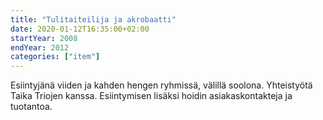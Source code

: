 ```yaml
---
title: "Tulitaiteilija ja akrobaatti"
date: 2020-01-12T16:35:00+02:00
startYear: 2008
endYear: 2012
categories: ["item"]
---
```

Esiintyjänä viiden ja kahden hengen ryhmissä, välillä soolona. Yhteistyötä Taika Triojen kanssa. Esiintymisen lisäksi hoidin asiakaskontakteja ja tuotantoa.
